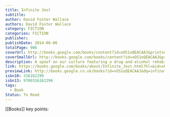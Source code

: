 ```yaml
---
title: Infinite Jest
subtitle: 
author: David Foster Wallace
authors: David Foster Wallace
category: FICTION
categories: FICTION
publisher: 
publishDate: 2014-06-06
totalPage: 906
coverUrl: http://books.google.com/books/content?id=xOS1oQEACAAJ&printsec=frontcover&img=1&zoom=1&source=gbs_api
coverSmallUrl: http://books.google.com/books/content?id=xOS1oQEACAAJ&printsec=frontcover&img=1&zoom=5&source=gbs_api
description: A spoof on our culture featuring a drug-and-alcohol rehabilitation house near Boston. The center becomes a hotbed of revolutionary activity by Quebec separatists in revolt against the Organization of North American Nations which now rules the continent.
link: https://books.google.com/books/about/Infinite_Jest.html?hl=&id=xOS1oQEACAAJ
previewLink: http://books.google.co.uk/books?id=xOS1oQEACAAJ&dq=infinate+jest&hl=&as_pt=BOOKS&cd=11&source=gbs_api
isbn10: 316162299
isbn13: 9780316162296
tags:
  - Book
Status: To Read
---
```

[[Books]]
key points: